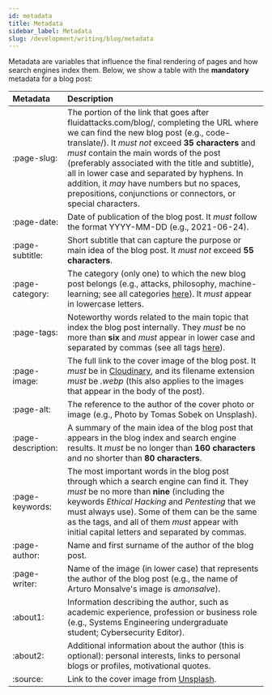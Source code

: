 ```yaml
---
id: metadata
title: Metadata
sidebar_label: Metadata
slug: /development/writing/blog/metadata
---
```


Metadata are variables that influence the final rendering of pages
and how search engines index them.
Below, we show a table with the **mandatory** metadata for a blog post:

|Metadata             |Description                                    |
|:--------------------|:----------------------------------------------|
|:page-slug:          |The portion of the link that goes after fluidattacks.com/blog/, completing the URL where we can find the new blog post (e.g., code-translate/). It *must not* exceed **35 characters** and *must* contain the main words of the post (preferably associated with the title and subtitle), all in lower case and separated by hyphens. In addition, it *may* have numbers but no spaces, prepositions, conjunctions or connectors, or special characters.|
|:page-date:          |Date of publication of the blog post. It *must* follow the format YYYY-MM-DD (e.g., 2021-06-24).|
|:page-subtitle:      |Short subtitle that can capture the purpose or main idea of the blog post. It *must not* exceed **55 characters**.|
|:page-category:      |The category (only one) to which the new blog post belongs (e.g., attacks, philosophy, machine-learning; see all categories [here](https://fluidattacks.com/blog/categories/)). It *must* appear in lowercase letters.|
|:page-tags:          |Noteworthy words related to the main topic that index the blog post internally. They *must* be no more than **six** and *must* appear in lower case and separated by commas (see all tags [here](https://fluidattacks.com/blog/tags/)).|
|:page-image:         |The full link to the cover image of the blog post. It *must* be in [Cloudinary](https://cloudinary.com/), and its filename extension *must* be *.webp* (this also applies to the images that appear in the body of the post).|
|:page-alt:           |The reference to the author of the cover photo or image (e.g., Photo by Tomas Sobek on Unsplash).|
|:page-description:   |A summary of the main idea of the blog post that appears in the blog index and search engine results. It *must* be no longer than **160 characters** and no shorter than **80 characters**.                                            |
|:page-keywords:      |The most important words in the blog post through which a search engine can find it. They *must* be no more than **nine** (including the keywords *Ethical Hacking* and *Pentesting* that we must always use). Some of them can be the same as the tags, and all of them *must* appear with initial capital letters and separated by commas.|
|:page-author:        |Name and first surname of the author of the blog post.|
|:page-writer:        |Name of the image (in lower case) that represents the author of the blog post (e.g., the name of Arturo Monsalve's image is *amonsalve*).|
|:about1:             |Information describing the author, such as academic experience, profession or business role (e.g., Systems Engineering undergraduate student; Cybersecurity Editor).|
|:about2:             |Additional information about the author (this is optional): personal interests, links to personal blogs or profiles, motivational quotes.|
|:source:             |Link to the cover image from [Unsplash](https://unsplash.com/).|
